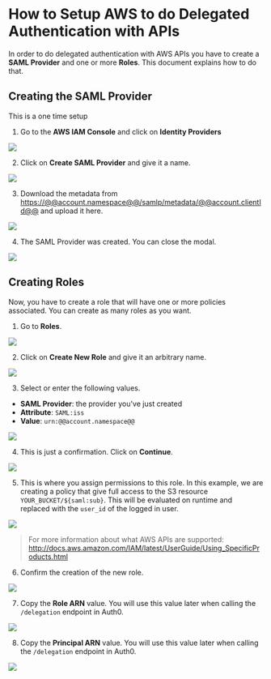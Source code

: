 # How to Setup AWS to do Delegated Authentication with APIs

In order to do delegated authentication with AWS APIs you have to create a **SAML Provider** and one or more **Roles**. This document explains how to do that. 

## Creating the SAML Provider

This is a one time setup

1. Go to the **AWS IAM Console** and click on **Identity Providers**

  ![](img/aws-api-setup-1.png) 

2. Click on **Create SAML Provider** and give it a name.

  ![](img/aws-api-setup-2.png) 

3. Download the metadata from <a href="https://@@account.namespace@@/samlp/metadata/@@account.clientId@@" target="_new">https://@@account.namespace@@/samlp/metadata/@@account.clientId@@</a> and upload it here.

  ![](img/aws-api-setup-3.png) 

4. The SAML Provider was created. You can close the modal.

  ![](img/aws-api-setup-4.png) 

## Creating Roles

Now, you have to create a role that will have one or more policies associated. You can create as many roles as you want. 

1. Go to **Roles**.

  ![](img/aws-api-setup-5.png) 

2. Click on **Create New Role** and give it an arbitrary name.

  ![](img/aws-api-setup-6.png) 

3. Select or enter the following values. 
  
  * **SAML Provider**: the provider you've just created
  * **Attribute**: `SAML:iss`
  * **Value**: `urn:@@account.namespace@@`


  ![](img/aws-api-setup-7.png) 

4. This is just a confirmation. Click on **Continue**.

  ![](img/aws-api-setup-8.png) 

5. This is where you assign permissions to this role. In this example, we are creating a policy that give full access to the S3 resource `YOUR_BUCKET/${saml:sub}`. This will be evaluated on runtime and replaced with the `user_id` of the logged in user.
 
  ![](img/aws-api-setup-9.png) 

  > For more information about what AWS APIs are supported: <http://docs.aws.amazon.com/IAM/latest/UserGuide/Using_SpecificProducts.html>

6. Confirm the creation of the new role.

  ![](img/aws-api-setup-10.png) 

7. Copy the **Role ARN** value. You will use this value later when calling the `/delegation` endpoint in Auth0.

  ![](img/aws-api-setup-11.png) 

8. Copy the **Principal ARN** value. You will use this value later when calling the `/delegation` endpoint in Auth0.

  ![](img/aws-api-setup-2.png) 
